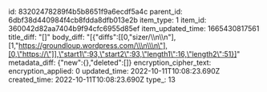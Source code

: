 id: 83202478289f4b5b8651f9a6ecdf5a4c
parent_id: 6dbf38d440984f4cb8fdda8dfb013e2b
item_type: 1
item_id: 360042d82aa7404b9f94cfc6955d85ef
item_updated_time: 1665430817561
title_diff: "[]"
body_diff: "[{\"diffs\":[[0,\"sizer/\\\n\\\n\"],[1,\"https://groundloup.wordpress.com/\\\n\\\n\"],[0,\"https://\"]],\"start1\":93,\"start2\":93,\"length1\":16,\"length2\":51}]"
metadata_diff: {"new":{},"deleted":[]}
encryption_cipher_text: 
encryption_applied: 0
updated_time: 2022-10-11T10:08:23.690Z
created_time: 2022-10-11T10:08:23.690Z
type_: 13